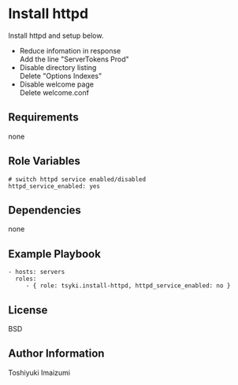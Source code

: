 Install httpd
=========

Install httpd and setup below.
* Reduce infomation in response  
Add the line "ServerTokens Prod"
* Disable directory listing  
Delete "Options Indexes"
* Disable welcome page  
Delete welcome.conf

Requirements
------------

none

Role Variables
--------------

    # switch httpd service enabled/disabled
    httpd_service_enabled: yes

Dependencies
------------

none

Example Playbook
----------------

    - hosts: servers
      roles:
         - { role: tsyki.install-httpd, httpd_service_enabled: no }

License
-------

BSD

Author Information
------------------

Toshiyuki Imaizumi
